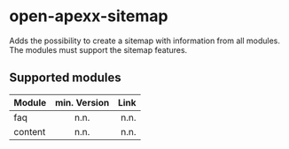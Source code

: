 # open-apexx-sitemap

 Adds the possibility to create a sitemap with information from all modules. The modules must support the sitemap features. 
 
## Supported modules
| Module        | min. Version  | Link  |
| ------------- |:-------------:| -----:|
| faq | n.n. | n.n. |
| content | n.n. | n.n. |
